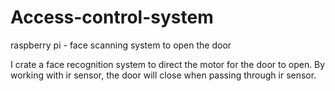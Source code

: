 # Access-control-system
raspberry pi - face scanning system to open the door

I crate a face recognition system to direct the motor for the door to open. By working with ir sensor, the door will close when passing through ir sensor.

